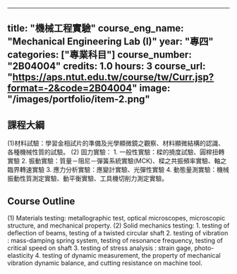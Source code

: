 
---
title: "機械工程實驗"
course_eng_name: "Mechanical Engineering Lab (I)"
year: "專四"
categories: ["專業科目"]
course_number: "2B04004"
credits: 1.0
hours: 3
course_url: "https://aps.ntut.edu.tw/course/tw/Curr.jsp?format=-2&code=2B04004"
image: "/images/portfolio/item-2.png"
---

## 課程大綱

(1)材料試驗：學習金相試片的準備及光學顯微鏡之觀察、材料顯微結構的認識、各種機械性質的試驗。
(2) 固力實驗：
    1. 一般性實驗：樑的撓度試驗、圓桿扭轉實驗
    2. 振動實驗：質量－阻尼－彈簧系統實驗(MCK)、樑之共振頻率實驗、軸之臨界轉速實驗
    3. 應力分析實驗：應變計實驗、光彈性實驗
    4. 動態量測實驗：機械振動性質測定實驗、動平衡實驗、工具機切削力測定實驗。

## Course Outline

(1) Materials testing: metallographic test, optical microscopes, microscopic structure, and mechanical property.
(2) Solid mechanics testing: 
    1. testing of deflection of beams, testing of a twisted circular shaft
    2. testing of vibration : mass-damping spring system, testing of resonance frequency, testing of critical speed on shaft
    3. testing of stress analysis : strain gage, photo-elasticity 
    4. testing of dynamic measurement, the property of mechanical vibration dynamic balance, and cutting resistance on machine tool.
